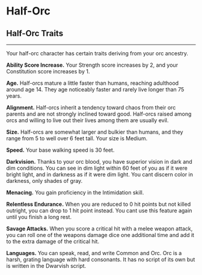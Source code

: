 # Half-Orc 
## Half-Orc Traits 
- - -
Your half-orc character has certain traits deriving from your orc ancestry. 

**Ability Score Increase.** Your Strength score increases by 2, and your Constitution score increases by 1. 

**Age.** Half-orcs mature a little faster than humans, reaching adulthood around age 14. They age noticeably faster and rarely live longer than 75 years. 

**Alignment.** Half-orcs inherit a tendency toward chaos from their orc parents and are not strongly inclined toward good. Half-orcs raised among orcs and willing to live out their lives among them are usually evil. 

**Size.** Half-orcs are somewhat larger and bulkier than humans, and they range from 5 to well over 6 feet tall. Your size is Medium. 

**Speed.** Your base walking speed is 30 feet. 

**Darkvision.** Thanks to your orc blood, you have superior vision in dark and dim conditions. You can see in dim light within 60 feet of you as if it were bright light, and in darkness as if it were dim light. You cant discern color in darkness, only shades of gray. 

**Menacing.** You gain proficiency in the Intimidation skill. 

**Relentless Endurance.** When you are reduced to 0 hit points but not killed outright, you can drop to 1 hit point instead. You cant use this feature again until you finish a long rest. 

**Savage Attacks.** When you score a critical hit with a melee weapon attack, you can roll one of the weapons damage dice one additional time and add it to the extra damage of the critical hit.
 
**Languages.** You can speak, read, and write Common and Orc. Orc is a harsh, grating language with hard consonants. It has no script of its own but is written in the Dwarvish script.